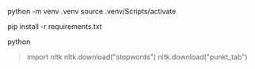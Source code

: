 python -m venv .venv
source .venv/Scripts/activate

pip install -r requirements.txt

python
> import nltk
> nltk.download("stopwords")
> nltk.download("punkt_tab")